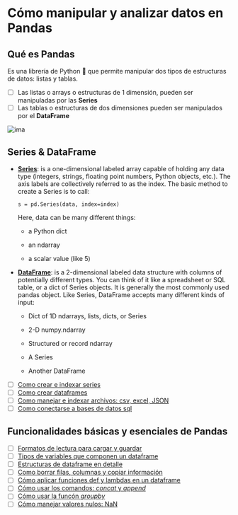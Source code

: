 # Cómo manipular y analizar datos en Pandas 

## Qué es Pandas

Es una librería de Python 🐍 que permite manipular dos tipos de estructuras de datos: listas y tablas.

- [ ] Las listas o arrays o estructuras de 1 dimensión, pueden ser manipuladas por las **Series**
- [ ] Las tablas o estructuras de dos dimensiones pueden ser manipulados por el **DataFrame**

![ima](https://pandas.pydata.org/pandas-docs/stable/_images/01_table_dataframe.svg)

## Series & DataFrame

- [**Series**](https://pandas.pydata.org/pandas-docs/stable/user_guide/dsintro.html#series): is a one-dimensional labeled array capable of holding any data type (integers, strings, floating point numbers, Python objects, etc.). The axis labels are collectively referred to as the index. The basic method to create a Series is to call:
  ```
  s = pd.Series(data, index=index)
  ```
  

    Here, data can be many different things:

    - a Python dict

    - an ndarray

    - a scalar value (like 5)



- [**DataFrame**](https://pandas.pydata.org/pandas-docs/stable/user_guide/dsintro.html#dataframe): is a 2-dimensional labeled data structure with columns of potentially different types. You can think of it like a spreadsheet or SQL table, or a dict of Series objects. It is generally the most commonly used pandas object. Like Series, DataFrame accepts many different kinds of input:

  - Dict of 1D ndarrays, lists, dicts, or Series

  - 2-D numpy.ndarray

  - Structured or record ndarray

  - A Series

  - Another DataFrame


- [ ] [Como crear e indexar series]()
- [ ] [Como crear dataframes]()
- [ ] [Como manejar e indexar archivos: csv, excel, JSON]()
- [ ] [Como conectarse a bases de datos sql]()

## Funcionalidades básicas y esenciales de Pandas

- [ ] [Formatos de lectura para cargar y guardar]()
- [ ] [Tipos de variables que componen un dataframe]()
- [ ] [Estructuras de dataframe en detalle]()
- [ ] [Como borrar filas, columnas y copiar información]()
- [ ] [Cómo aplicar funciones def y lambdas en un dataframe]()
- [ ] [Cómo usar los comandos: *concat* y *append*]()
- [ ] [Cómo usar la funcón *groupby*]()
- [ ] [Cómo manejar valores nulos: NaN]()
